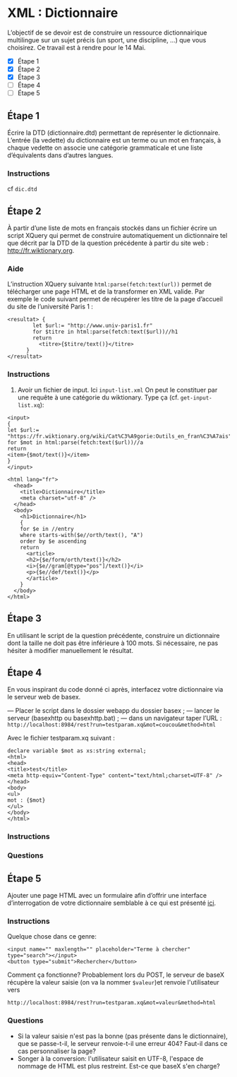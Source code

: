 # XML : Dictionnaire

L’objectif de se devoir est de construire un ressource dictionnairique multilingue sur un sujet précis (un sport, une discipline, …) que vous choisirez. Ce travail est à rendre pour le 14 Mai.

* [x] Étape 1
* [x] Étape 2
* [x] Étape 3
* [ ] Étape 4
* [ ] Étape 5

## Étape 1

Écrire la DTD (dictionnaire.dtd) permettant de représenter le dictionnaire. L’entrée (la vedette) du dictionnaire est un terme ou un mot en français, à chaque vedette on associe une catégorie grammaticale et une liste d’équivalents dans d’autres langues.

### Instructions

cf `dic.dtd`

## Étape 2

À partir d’une liste de mots en français stockés dans un fichier écrire un script XQuery qui permet de construire automatiquement un dictionnaire tel que décrit par la DTD de la question précédente à partir du site web : http://fr.wiktionary.org.

### Aide

L’instruction XQuery suivante `html:parse(fetch:text(url))` permet de télécharger une page HTML et de la transformer en XML valide. Par exemple le code suivant permet de récupérer les titre de la page d’accueil du site de l’université Paris 1 :
```
<resultat> {
        let $url:= "http://www.univ-paris1.fr"
        for $titre in html:parse(fetch:text($url))//h1
        return
          <titre>{$titre/text()}</titre>
      }
</resultat>
```

### Instructions


1. Avoir un fichier de input. Ici `input-list.xml`
  On peut le constituer par une requête à une catégorie du wiktionary. Type ça (cf. `get-input-list.xq`):
  ```
  <input>
{
let $url:= "https://fr.wiktionary.org/wiki/Cat%C3%A9gorie:Outils_en_fran%C3%A7ais"
for $mot in html:parse(fetch:text($url))//a
return
<item>{$mot/text()}</item>
}
</input>
  ```
```
<html lang="fr">
  <head>
    <title>Dictionnaire</title>
    <meta charset="utf-8" />
  </head>
  <body>
    <h1>Dictionnaire</h1>
    {
    for $e in //entry
    where starts-with($e//orth/text(), "A")
    order by $e ascending
    return
      <article>
      <h2>{$e/form/orth/text()}</h2>
      <i>{$e//gram[@type="pos"]/text()}</i>
      <p>{$e//def/text()}</p>
      </article>
    }
  </body>
</html>
```

## Étape 3

En utilisant le script de la question précédente, construire un dictionnaire dont la taille ne doit pas être inférieure à 100 mots.
Si nécessaire, ne pas hésiter à modifier manuellement le résultat.

## Étape 4

En vous inspirant du code donné ci après, interfacez votre dictionnaire via le serveur web de basex.

— Placer le script dans le dossier webapp du dossier basex ; — lancer le serveur (basexhttp ou basexhttp.bat) ;
— dans un navigateur taper l’URL : `http://localhost:8984/rest?run=testparam.xq&mot=coucou&method=html`

Avec le fichier testparam.xq suivant :
```
declare variable $mot as xs:string external;
<html>
<head>
<title>test</title>
<meta http-equiv="Content-Type" content="text/html;charset=UTF-8" />
</head>
<body>
<ul>
mot : {$mot}
</ul>
</body>
</html>
```

### Instructions
### Questions

## Étape 5

Ajouter une page HTML avec un formulaire afin d’offrir une interface d’interrogation de votre dictionnaire semblable à ce qui est présenté [ici](./apercu.png).

### Instructions

Quelque chose dans ce genre:
```
<input name="" maxlength="" placeholder="Terme à chercher" type="search"></input>
<button type="submit">Rechercher</button>
```

Comment ça fonctionne?
Probablement lors du POST, le serveur de baseX récupère la valeur saisie (on va la nommer `$valeur`)et renvoie l'utilisateur vers
```
http://localhost:8984/rest?run=testparam.xq&mot=valeur&method=html
```

### Questions

* Si la valeur saisie n'est pas la bonne (pas présente dans le dictionnaire), que se passe-t-il, le serveur renvoie-t-il une erreur 404? Faut-il dans ce cas personnaliser la page?
* Songer à la conversion: l'utilisateur saisit en UTF-8, l'espace de nommage de HTML est plus restreint. Est-ce que baseX s'en charge?
